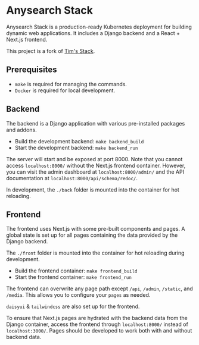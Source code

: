 # Anysearch Stack

Anysearch Stack is a production-ready Kubernetes deployment for building dynamic web applications. It includes a Django backend and a React + Next.js frontend.

This project is a fork of [Tim's Stack](https://github.com/tbscode/tiny-django).

## Prerequisites

- `make` is required for managing the commands.
- `Docker` is required for local development.

## Backend

The backend is a Django application with various pre-installed packages and addons.

- Build the development backend: `make backend_build`
- Start the development backend: `make backend_run`

The server will start and be exposed at port 8000. Note that you cannot access `localhost:8000/` without the Next.js frontend container. However, you can visit the admin dashboard at `localhost:8000/admin/` and the API documentation at `localhost:8000/api/schema/redoc/`.

In development, the `./back` folder is mounted into the container for hot reloading.

## Frontend

The frontend uses Next.js with some pre-built components and pages. A global state is set up for all pages containing the data provided by the Django backend.

The `./front` folder is mounted into the container for hot reloading during development.

- Build the frontend container: `make frontend_build`
- Start the frontend container: `make frontend_run`

The frontend can overwrite any page path except `/api`, `/admin`, `/static`, and `/media`. This allows you to configure your `pages` as needed.

`daisyui` & `tailwindcss` are also set up for the frontend.

To ensure that Next.js pages are hydrated with the backend data from the Django container, access the frontend through `localhost:8000/` instead of `localhost:3000/`. Pages should be developed to work both with and without backend data.

